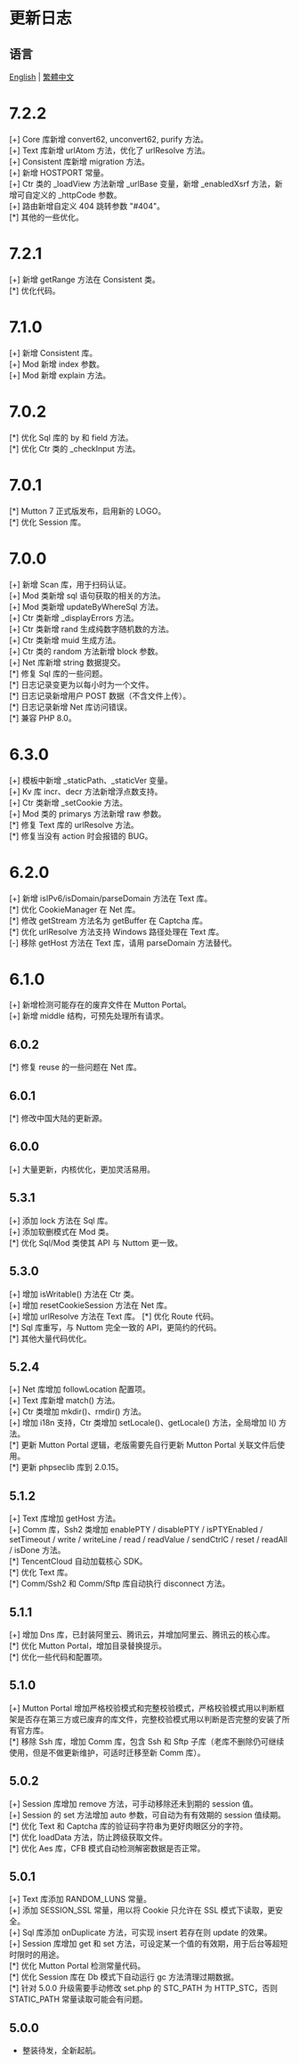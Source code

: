 # 更新日志

## 语言

[English](./CHANGELOG.md) | [繁體中文](./CHANGELOG.tc.md)

# 7.2.2

[+] Core 库新增 convert62, unconvert62, purify 方法。  
[+] Text 库新增 urlAtom 方法，优化了 urlResolve 方法。  
[+] Consistent 库新增 migration 方法。  
[+] 新增 HOSTPORT 常量。  
[+] Ctr 类的 _loadView 方法新增 _urlBase 变量，新增 _enabledXsrf 方法，新增可自定义的 _httpCode 参数。  
[+] 路由新增自定义 404 跳转参数 "#404"。  
[\*] 其他的一些优化。

# 7.2.1

[+] 新增 getRange 方法在 Consistent 类。  
[\*] 优化代码。

# 7.1.0

[+] 新增 Consistent 库。  
[+] Mod 新增 index 参数。  
[+] Mod 新增 explain 方法。

# 7.0.2 

[\*] 优化 Sql 库的 by 和 field 方法。  
[\*] 优化 Ctr 类的 _checkInput 方法。

# 7.0.1

[\*] Mutton 7 正式版发布，启用新的 LOGO。  
[\*] 优化 Session 库。

# 7.0.0

[+] 新增 Scan 库，用于扫码认证。  
[+] Mod 类新增 sql 语句获取的相关的方法。  
[+] Mod 类新增 updateByWhereSql 方法。  
[+] Ctr 类新增 _displayErrors 方法。  
[+] Ctr 类新增 rand 生成纯数字随机数的方法。  
[+] Ctr 类新增 muid 生成方法。  
[+] Ctr 类的 random 方法新增 block 参数。  
[+] Net 库新增 string 数据提交。  
[\*] 修复 Sql 库的一些问题。  
[\*] 日志记录变更为以每小时为一个文件。  
[\*] 日志记录新增用户 POST 数据（不含文件上传）。  
[\*] 日志记录新增 Net 库访问错误。  
[\*] 兼容 PHP 8.0。

# 6.3.0

[+] 模板中新增 _staticPath、_staticVer 变量。  
[+] Kv 库 incr、decr 方法新增浮点数支持。  
[+] Ctr 类新增 _setCookie 方法。  
[+] Mod 类的 primarys 方法新增 raw 参数。  
[\*] 修复 Text 库的 urlResolve 方法。  
[\*] 修复当没有 action 时会报错的 BUG。

# 6.2.0

[+] 新增 isIPv6/isDomain/parseDomain 方法在 Text 库。  
[\*] 优化 CookieManager 在 Net 库。  
[\*] 修改 getStream 方法名为 getBuffer 在 Captcha 库。  
[\*] 优化 urlResolve 方法支持 Windows 路径处理在 Text 库。  
[-] 移除 getHost 方法在 Text 库，请用 parseDomain 方法替代。

# 6.1.0

[+] 新增检测可能存在的废弃文件在 Mutton Portal。  
[+] 新增 middle 结构，可预先处理所有请求。

## 6.0.2

[\*] 修复 reuse 的一些问题在 Net 库。

## 6.0.1

[\*] 修改中国大陆的更新源。

## 6.0.0

[+] 大量更新，内核优化，更加灵活易用。

## 5.3.1

[+] 添加 lock 方法在 Sql 库。  
[+] 添加软删模式在 Mod 类。  
[\*] 优化 Sql/Mod 类使其 API 与 Nuttom 更一致。

## 5.3.0

[+] 增加 isWritable() 方法在 Ctr 类。  
[+] 增加 resetCookieSession 方法在 Net 库。  
[+] 增加 urlResolve 方法在 Text 库。 
[\*] 优化 Route 代码。  
[\*] Sql 库重写，与 Nuttom 完全一致的 API，更简约的代码。  
[\*] 其他大量代码优化。

## 5.2.4

[+] Net 库增加 followLocation 配置项。  
[+] Text 库新增 match() 方法。  
[+] Ctr 类增加 mkdir()、rmdir() 方法。  
[+] 增加 i18n 支持，Ctr 类增加 setLocale()、getLocale() 方法，全局增加 l() 方法。  
[\*] 更新 Mutton Portal 逻辑，老版需要先自行更新 Mutton Portal 关联文件后使用。  
[\*] 更新 phpseclib 库到 2.0.15。

## 5.1.2

[+] Text 库增加 getHost 方法。  
[+] Comm 库，Ssh2 类增加 enablePTY / disablePTY / isPTYEnabled / setTimeout / write / writeLine / read / readValue / sendCtrlC / reset / readAll / isDone 方法。  
[\*] TencentCloud 自动加载核心 SDK。  
[\*] 优化 Text 库。  
[\*] Comm/Ssh2 和 Comm/Sftp 库自动执行 disconnect 方法。

## 5.1.1

[+] 增加 Dns 库，已封装阿里云、腾讯云，并增加阿里云、腾讯云的核心库。  
[\*] 优化 Mutton Portal，增加目录替换提示。  
[\*] 优化一些代码和配置项。

## 5.1.0

[+] Mutton Portal 增加严格校验模式和完整校验模式，严格校验模式用以判断框架是否存在第三方或已废弃的库文件，完整校验模式用以判断是否完整的安装了所有官方库。  
[\*] 移除 Ssh 库，增加 Comm 库，包含 Ssh 和 Sftp 子库（老库不删除仍可继续使用，但是不做更新维护，可适时迁移至新 Comm 库）。

## 5.0.2

[+] Session 库增加 remove 方法，可手动移除还未到期的 session 值。  
[+] Session 的 set 方法增加 auto 参数，可自动为有有效期的 session 值续期。  
[\*] 优化 Text 和 Captcha 库的验证码字符串为更好肉眼区分的字符。  
[\*] 优化 loadData 方法，防止跨级获取文件。  
[\*] 优化 Aes 库，CFB 模式自动检测解密数据是否正常。

## 5.0.1

[+] Text 库添加 RANDOM_LUNS 常量。  
[+] 添加 SESSION_SSL 常量，用以将 Cookie 只允许在 SSL 模式下读取，更安全。  
[+] Sql 库添加 onDuplicate 方法，可实现 insert 若存在则 update 的效果。  
[+] Session 库增加 get 和 set 方法，可设定某一个值的有效期，用于后台等超短时限时的用途。  
[\*] 优化 Mutton Portal 检测常量代码。  
[\*] 优化 Session 库在 Db 模式下自动运行 gc 方法清理过期数据。  
[\*] 针对 5.0.0 升级需要手动修改 set.php 的 STC_PATH 为 HTTP_STC，否则 STATIC_PATH 常量读取可能会有问题。

## 5.0.0

- 整装待发，全新起航。